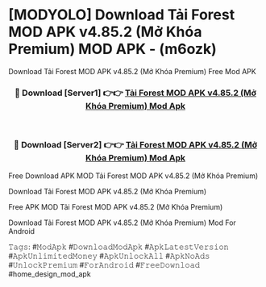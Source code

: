 # [MODYOLO] Download Tải Forest MOD APK v4.85.2 (Mở Khóa Premium) MOD APK - (m6ozk)
Download Tải Forest MOD APK v4.85.2 (Mở Khóa Premium) Free Mod APK

<div align="center">
<h3>🔴 Download [Server1] 👉👉 <a href="https://apk-comot.site?title=Tải_Forest_MOD_APK_v4.85.2_(Mở_Khóa_Premium)">Tải Forest MOD APK v4.85.2 (Mở Khóa Premium) Mod Apk</a></h3><br>

<h3>🔴 Download [Server2] 👉👉 <a href="https://apk-comot.site?title=Tải_Forest_MOD_APK_v4.85.2_(Mở_Khóa_Premium)">Tải Forest MOD APK v4.85.2 (Mở Khóa Premium) Mod Apk</a></h3>
</div>


Free Download APK MOD Tải Forest MOD APK v4.85.2 (Mở Khóa Premium)

Download Tải Forest MOD APK v4.85.2 (Mở Khóa Premium) 

Free APK MOD Tải Forest MOD APK v4.85.2 (Mở Khóa Premium) 

Download Tải Forest MOD APK v4.85.2 (Mở Khóa Premium) Mod For Android

𝚃𝚊𝚐𝚜: #𝙼𝚘𝚍𝙰𝚙𝚔 #𝙳𝚘𝚠𝚗𝚕𝚘𝚊𝚍𝙼𝚘𝚍𝙰𝚙𝚔 #𝙰𝚙𝚔𝙻𝚊𝚝𝚎𝚜𝚝𝚅𝚎𝚛𝚜𝚒𝚘𝚗 #𝙰𝚙𝚔𝚄𝚗𝚕𝚒𝚖𝚒𝚝𝚎𝚍𝙼𝚘𝚗𝚎𝚢 #𝙰𝚙𝚔𝚄𝚗𝚕𝚘𝚌𝚔𝙰𝚕𝚕 #𝙰𝚙𝚔𝙽𝚘𝙰𝚍𝚜 #𝚄𝚗𝚕𝚘𝚌𝚔𝙿𝚛𝚎𝚖𝚒𝚞𝚖 #𝙵𝚘𝚛𝙰𝚗𝚍𝚛𝚘𝚒𝚍 #𝙵𝚛𝚎𝚎𝙳𝚘𝚠𝚗𝚕𝚘𝚊𝚍 #home_design_mod_apk